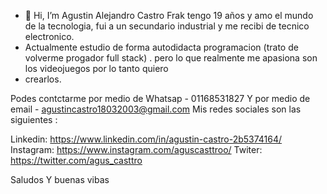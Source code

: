 - 👋 Hi, I’m  Agustin Alejandro Castro Frak tengo 19  años y amo el mundo de la tecnologia, fui a un secundario industrial y me recibi de tecnico electronico.
- Actualmente estudio de forma autodidacta programacion  (trato de volverme progador full stack) . pero lo que realmente me apasiona son los videojuegos por lo tanto quiero 
- crearlos.

Podes contctarme por medio de Whatsap - 01168531827
Y por medio de email - agustincastro18032003@gmail.com
Mis redes sociales son las siguientes : 

Linkedin:  https://www.linkedin.com/in/agustin-castro-2b5374164/
Instagram:  https://www.instagram.com/aguscasttroo/
Twiter: https://twitter.com/agus_casttro 

Saludos Y buenas vibas
